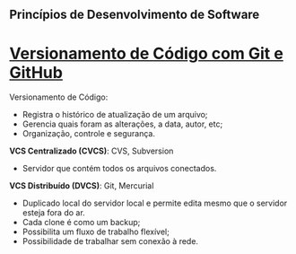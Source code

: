 ## Princípios de Desenvolvimento de Software

# [Versionamento de Código com Git e GitHub](https://web.dio.me/track/bf7abb82-1324-4074-9949-f474a1a911fe?tab=path)

Versionamento de Código:

- Registra o histórico de atualização de um arquivo;
- Gerencia quais foram as alterações, a data, autor, etc;
- Organização, controle e segurança.

**VCS Centralizado (CVCS)**: CVS, Subversion

- Servidor que contém todos os arquivos conectados.

**VCS Distribuído (DVCS)**: Git, Mercurial

- Duplicado local do servidor local e permite edita mesmo que o servidor esteja fora do ar.
- Cada clone é como um backup;
- Possibilita um fluxo de trabalho flexível;
- Possibilidade de trabalhar sem conexão à rede.